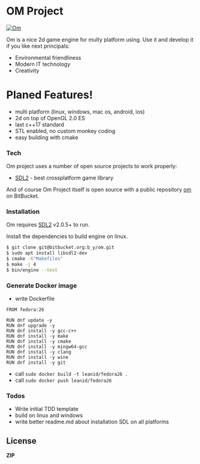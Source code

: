 # OM Project

[![Om](https://bitbucket.org/account/user/b_y/projects/OM/avatar/32)](https://bitbucket.org/account/user/b_y/projects/OM)

Om is a nice 2d game engine for multy platform using. Use it and develop it if you like next principals:

  - Environmental friendliness
  - Modern IT technology
  - Creativity

# Planed Features!

  - multi platform (linux, windows, mac os, android, ios)
  - 2d on top of OpenGL 2.0 ES
  - last c++17 standard
  - STL enabled, no custom monkey coding
  - easy building with cmake

### Tech

Om project uses a number of open source projects to work properly:

* [SDL2] - best crossplatform game library

And of course Om Project itself is open source with a public repository [om](https://bitbucket.org/b_y/om)
 on BitBucket.

### Installation

Om requires [SDL2](http://libsdl.org/) v2.0.5+ to run.

Install the dependencies to build engine on linux.

```sh
$ git clone git@bitbucket.org:b_y/om.git
$ sudo apt install libsdl2-dev
$ cmake -G"Makefiles" 
$ make -j 4
$ bin/engine --test
```
### Generate Docker image
 - write Dockerfile
 ```
 FROM fedora:26

 RUN dnf update -y
 RUN dnf upgrade -y
 RUN dnf install -y gcc-c++
 RUN dnf install -y make
 RUN dnf install -y cmake
 RUN dnf install -y mingw64-gcc
 RUN dnf install -y clang
 RUN dnf install -y wine
 RUN dnf install -y git
 ```
 - call ```sudo docker build -t leanid/fedora26 .```
 - call ```sudo docker push leanid/fedora26```


### Todos

 - Write initial TDD template
 - build on linux and windows
 - write better readme.md about installation SDL on all platforms

License
----

**ZIP**

[//]: # (These are reference links used in the body of this note and get stripped out when the markdown processor does its job. There is no need to format nicely because it shouldn't be seen. Thanks SO - http://stackoverflow.com/questions/4823468/store-comments-in-markdown-syntax)


   [SDL2]: <http://libsdl.org/>

